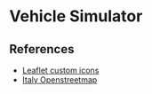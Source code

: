 # Vehicle Simulator

## References
* [Leaflet custom icons](https://leafletjs.com/examples/custom-icons/)
* [Italy Openstreetmap](https://download.geofabrik.de/europe/italy.html)

